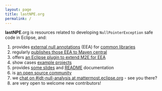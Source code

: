 ```yaml
---
layout: page
title: lastNPE.org
permalink: /
---
```


__lastNPE__.org is resources related to developing `NullPointerException` safe code in Eclipse, and:

1. provides [external null annotations](http://help.eclipse.org/neon/index.jsp?topic=%2Forg.eclipse.jdt.doc.user%2Ftasks%2Ftask-using_external_null_annotations.htm) (EEA)
for [common libraries](https://github.com/lastnpe/eclipse-null-eea-augments/tree/master/libraries)
2. regularly [publishes those EEA to Maven central](https://repo1.maven.org/maven2/org/lastnpe/eea/)
3. offers [an Eclipse plugin to extend M2E for EEA](https://github.com/lastnpe/eclipse-external-annotations-m2e-plugin)
4. show cases [example projects](https://github.com/lastnpe/eclipse-null-eea-augments/tree/master/examples/maven)
5. provides [some slides](https://www.slideshare.net/mikervorburger/the-end-of-the-world-as-we-know-it-aka-your-last-nullpointerexception-1b-bugs) and [README](https://github.com/lastnpe/eclipse-null-eea-augments/blob/master/README.md) documentation
6. is [an open source community](https://www.redhat.com/en/open-source)
7. we [chat on #jdt-null-analysis at mattermost.eclipse.org](https://mattermost.eclipse.org/eclipse/channels/jdt-null-analysis) - see you there?
8. are very open to welcome new contributors!
